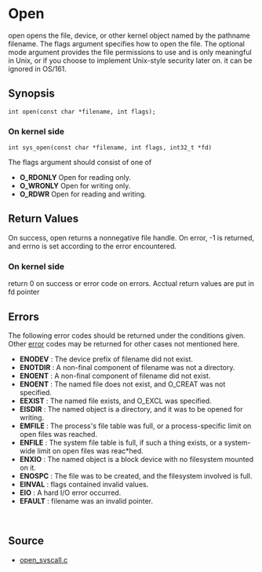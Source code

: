 # Open

open opens the file, device, or other kernel object named by the pathname filename. The flags argument specifies how to open the file. The optional mode argument provides the file permissions to use and is only meaningful in Unix, or if you choose to implement Unix-style security later on. it can be ignored in OS/161.


## Synopsis

```int open(const char *filename, int flags);```

### On kernel side

```int sys_open(const char *filename, int flags, int32_t *fd)```


The flags argument should consist of one of
-   **O_RDONLY**	Open for reading only.
-   **O_WRONLY**	Open for writing only.
-   **O_RDWR**  	Open for reading and writing.


## Return Values
On success, open returns a nonnegative file handle. On error, -1 is returned, and errno is set according to the error encountered.

### On kernel side
return 0 on success or error code on errors. Acctual return values are put in fd pointer

## Errors
The following error codes should be returned under the conditions given. Other [error][1] codes may be returned for other cases not mentioned here.

-   **ENODEV** : The device prefix of filename did not exist.
-   **ENOTDIR** : 	A non-final component of filename was not a directory.
-   **ENOENT** : A non-final component of filename did not exist.
-   **ENOENT** : The named file does not exist, and O_CREAT was not specified.
-   **EEXIST** : The named file exists, and O_EXCL was specified.
-   **EISDIR** : The named object is a directory, and it was to be opened for writing.
-   **EMFILE** : The process's file table was full, or a process-specific limit on open files was reached.
-   **ENFILE** : The system file table is full, if such a thing exists, or a system-wide limit on open files was                    reac*hed.
-   **ENXIO** : The named object is a block device with no filesystem mounted on it.
-   **ENOSPC** : The file was to be created, and the filesystem involved is full.
-   **EINVAL** : flags contained invalid values.
-   **EIO**    : A hard I/O error occurred.
-   **EFAULT** : filename was an invalid pointer.



<br/>



## Source

-   [open_syscall.c][2]



[1]:../kern/include/kern/errno.h
[2]:../kern/syscall/open_syscall.c